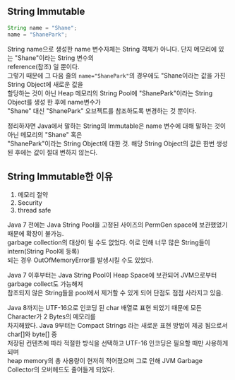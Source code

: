 ## String Immutable
```java
String name = "Shane";
name = "ShanePark";
```
String name으로 생성한 name 변수자체는 String 객체가 아니다. 단지 메모리에 있는 "Shane"이라는 String 변수의  
reference(참조) 일 뿐이다.  
그렇기 때문에 그 다음 줄의 `name="ShanePark"`의 경우에도 "Shane이라는 값을 가진 String Object에 새로운 값을  
할당하는 것이 아닌 Heap 메모리의 String Pool에 "ShanePark"이라는 String Object를 생성 한 후에 name변수가  
"Shane" 대신 "ShanePark" 오브젝트를 참조하도록 변경하는 것 뿐이다.  
  
정리하자면 Java에서 말하는 String의 Immutable은 name 변수에 대해 말하는 것이 아닌 메모리의 "Shane" 혹은  
"ShanePark"이라는 String Object에 대한 것. 해당 String Object의 값은 한번 생성된 후에는 값이 절대 변하지 않는다.  
  
## String Immutable한 이유
1. 메모리 절약  
2. Security  
3. thread safe  
  
Java 7 전에는 Java String Pool을 고정된 사이즈의 PermGen space에 보관했었기 때문에 확장이 불가능.  
garbage collection의 대상이 될 수도 없었다. 이로 인해 너무 많은 String들이 intern(String Pool에 등록)  
되는 경우 OutOfMemoryError를 발생시킬 수도 있었다.  
  
Java 7 이후부터는 Java String Pool이 Heap Space에 보관되어 JVM으로부터 garbage collect도 가능해져  
참조되지 않은 String들을 pool에서 제거할 수 있게 되어 단점도 점점 사라지고 있음.  
  
Java 8까지는 UTF-16으로 인코딩 된 char 배열로 표현 되었기 때문에 모든 Character가 2 Bytes의 메모리를  
차지해왔다. Java 9부터는 Compact Strings 라는 새로운 표현 방법이 제공 됨으로서 char[]와 byte[] 중  
저장된 컨텐츠에 따라 적절한 방식을 선택하고 UTF-16 인코딩은 필요할 때만 사용하게 되며  
heap memory의 총 사용량이 현저히 적어졌으며 그로 인해 JVM Garbage Collector의 오버헤드도 줄어들게 되었다.  

